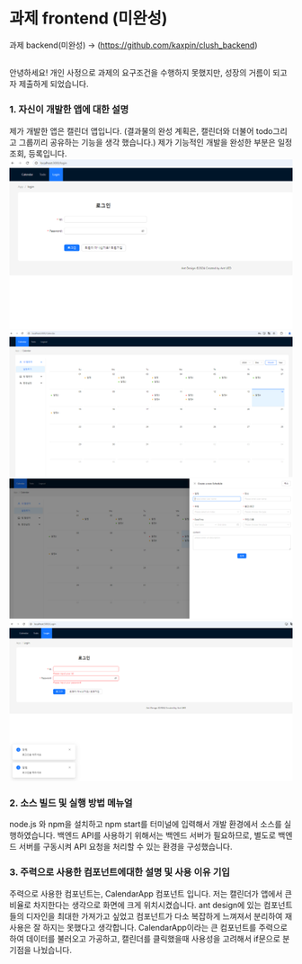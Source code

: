 # 과제 frontend (미완성) 


과제 backend(미완성) -> (https://github.com/kaxpin/clush_backend)

##
안녕하세요! 개인 사정으로 과제의 요구조건을 수행하지 못했지만, 성장의 거름이 되고자 제출하게 되었습니다. 

### 1. 자신이 개발한 앱에 대한 설명  

제가 개발한 앱은 캘린더 앱입니다. (결과물의 완성 계획은, 캘린더와 더불어 todo그리고 그룹끼리 공유하는 기능을 생각 했습니다.)
제가 기능적인 개발을 완성한 부분은
일정조회, 등록입니다.
![alt text](image-1.png)
![alt text](image-2.png)
![alt text](image-3.png) 
![alt text](image-5.png)


### 2. 소스 빌드 및 실행 방법 메뉴얼
node.js 와 npm을 설치하고 npm start를 터미널에 입력해서 개발 환경에서 소스를 실행하였습니다.
백엔드 API를 사용하기 위해서는 백엔드 서버가 필요하므로, 별도로 백엔드 서버를 구동시켜 API 요청을 처리할 수 있는 환경을 구성했습니다.

### 3. 주력으로 사용한 컴포넌트에대한 설명 및 사용 이유 기입
주력으로 사용한 컴포넌트는, CalendarApp 컴포넌트 입니다.
저는 캘린더가 앱에서 큰 비율로 차지한다는 생각으로 화면에 크게 위치시켰습니다.
ant design에 있는 컴포넌트들의 디자인을 최대한 가져가고 싶었고 컴포넌트가 다소 복잡하게 느껴져서
분리하여 재사용은 잘 하지는 못했다고 생각합니다.
CalendarApp이라는 큰 컴포넌트를 주력으로 하여 데이터를 불러오고 가공하고,
캘린더를 클릭했을때 사용성을 고려해서 if문으로 분기점을 나눴습니다. 

   
 